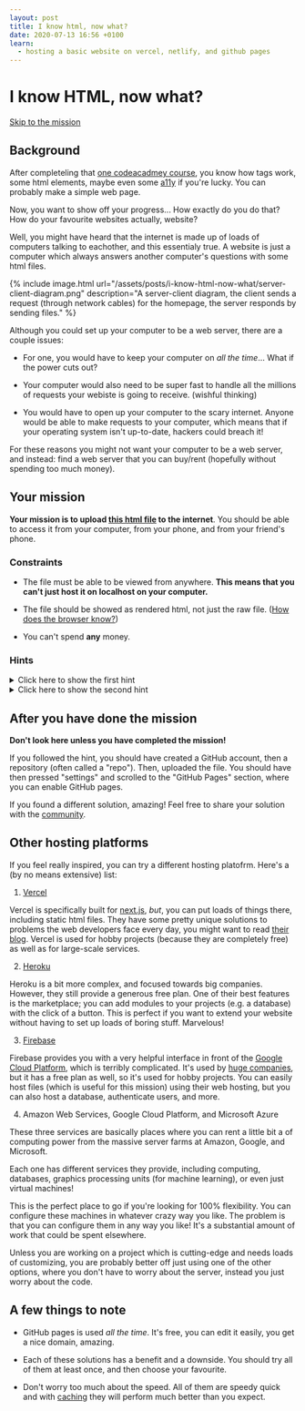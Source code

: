 ```yaml
---
layout: post
title: I know html, now what?
date: 2020-07-13 16:56 +0100
learn:
  - hosting a basic website on vercel, netlify, and github pages
---
```


# I know HTML, now what?

[Skip to the mission](#the-mission)

## Background

After completeling that [one codeacadmey
course](https://www.codecademy.com/learn/learn-html), you know how tags work,
some html elements, maybe even some [a11y](https://a11yproject.com/) if you're
lucky. You can probably make a simple web page.

Now, you want to show off your progress... How exactly do you do that? How do
your favourite websites actually, website?

Well, you might have heard that the internet is made up of loads of computers
talking to eachother, and this essentialy true. A website is just a computer
which always answers another computer's questions with some html files.

{% include image.html
url="/assets/posts/i-know-html-now-what/server-client-diagram.png"
description="A server-client diagram, the client sends a request (through
network cables) for the homepage, the server responds by sending files." %}

Although you could set up your computer to be a web server, there are a couple
issues:

  * For one, you would have to keep your computer on *all the time*... What if
  the power cuts out?

  * Your computer would also need to be super fast to handle all the millions of
  requests your webiste is going to receive. (wishful thinking)

  * You would have to open up your computer to the scary internet. Anyone would
  be able to make requests to your computer, which means that if your operating
  system isn't up-to-date, hackers could breach it!

For these reasons you might not want your computer to be a web server, and
instead: find a web server that you can buy/rent (hopefully without spending too
much money).

<section id="mission">

## Your mission

**Your mission is to upload <a
href="/assets/posts/i-know-html-now-what/index.html" title="Click to download
the file you should upload to the internet" download>this html file</a> to the
internet**.  You should be able to access it from your computer, from your
phone, and from your friend's phone.

### Constraints

  - The file must be able to be viewed from anywhere. **This means that you can't
  just host it on localhost on your computer.**

  - The file should be showed as rendered html, not just the raw file. ([How does the browser know?](https://stackoverflow.com/questions/3828352/what-is-a-mime-type#:~:text=A%20MIME%20type%20is%20a,extensions%20do%20on%20Microsoft%20Windows.))

  - You can't spend **any** money.

### Hints

<details>
  <summary>Click here to show the first hint</summary>

  Try googling "How to host website for free on github"
</details>

<details>
  <summary>Click here to show the second hint</summary>

  You could use [Github pages](https://pages.github.com/).
</details>

</section>

## After you have done the mission

**Don't look here unless you have completed the mission!**

If you followed the hint, you should have created a GitHub account, then a
repository (often called a "repo"). Then, uploaded the file. You should have
then pressed "settings" and scrolled to the "GitHub Pages" section, where you
can enable GitHub pages.

If you found a different solution, amazing! Feel free to share your solution
with the [community](/community).

## Other hosting platforms

If you feel really inspired, you can try a different hosting platofrm. Here's a
(by no means extensive) list:

  1. [Vercel](https://vercel.com/about)

Vercel is specifically built for [next.js](https://nextjs.org/), _but_, you can
put loads of things there, including static html files. They have some pretty
unique solutions to problems the web developers face every day, you might want
to read [their blog](https://vercel.com/blog). Vercel is used for hobby projects
(because they are completely free) as well as for large-scale services.

  2. [Heroku](https://www.heroku.com/about)

Heroku is a bit more complex, and focused towards big companies. However, they
still provide a generous free plan. One of their best features is the
marketplace; you can add modules to your projects (e.g. a database) with the
click of a button. This is perfect if you want to extend your website without
having to set up loads of boring stuff. Marvelous!

  3. [Firebase](https://www.heroku.com/about)

Firebase provides you with a very helpful interface in front of the [Google
Cloud Platform](), which is terribly complicated. It's used by [huge
companies](https://firebase.google.com/#trusted-by-the-largest-apps-and-games),
but it has a free plan as well, so it's used for hobby projects. You can easily
host files (which is useful for this mission) using their web hosting, but you
can also host a database, authenticate users, and more.

  4. Amazon Web Services, Google Cloud Platform, and Microsoft Azure

These three services are basically places where you can rent a little bit a of
computing power from the massive server farms at Amazon, Google, and Microsoft.

Each one has different services they provide, including computing,
databases, graphics processing units (for machine learning), or even just
virtual machines!

This is the perfect place to go if you're looking for 100% flexibility. You can
configure these machines in whatever crazy way you like. The problem is that you
can configure them in any way you like! It's a substantial amount of work that
could be spent elsewhere.

Unless you are working on a project which is cutting-edge and needs loads of
customizing, you are probably better off just using one of the other options,
where you don't have to worry about the server, instead you just worry about the
code.

## A few things to note

  * GitHub pages is used _all the time_. It's free, you can edit it easily, you
  get a nice domain, amazing.

  * Each of these solutions has a benefit and a downside. You should try all of
  them at least once, and then choose your favourite.

  * Don't worry too much about the speed. All of them are speedy quick and with
  [caching](https://www.cloudflare.com/learning/cdn/what-is-caching/) they will
  perform much better than you expect.

